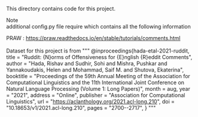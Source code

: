 This directory contains code for this project.

Note <br />
additional config.py file require which contains all the following information <br />

PRAW : https://praw.readthedocs.io/en/stable/tutorials/comments.html
<br />
<br />
Dataset for this project is from
"""
@inproceedings{hada-etal-2021-ruddit,
    title = "Ruddit: {N}orms of Offensiveness for {E}nglish {R}eddit Comments",
    author = "Hada, Rishav  and
      Sudhir, Sohi  and
      Mishra, Pushkar  and
      Yannakoudakis, Helen  and
      Mohammad, Saif M.  and
      Shutova, Ekaterina",
    booktitle = "Proceedings of the 59th Annual Meeting of the Association for Computational Linguistics and the 11th International Joint Conference on Natural Language Processing (Volume 1: Long Papers)",
    month = aug,
    year = "2021",
    address = "Online",
    publisher = "Association for Computational Linguistics",
    url = "https://aclanthology.org/2021.acl-long.210",
    doi = "10.18653/v1/2021.acl-long.210",
    pages = "2700--2717",
}
"""
